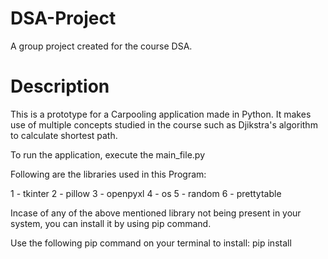 # DSA-Project

A group project created for the course DSA.

# Description

This is a prototype for a Carpooling application made in Python. It makes use of multiple concepts studied in the course such as Djikstra's algorithm to calculate shortest path.

To run the application, execute the main_file.py

Following are the libraries used in this Program:

1 - tkinter
2 - pillow
3 - openpyxl
4 - os
5 - random
6 - prettytable


Incase of any of the above mentioned library not being present in your system, you can install it by using pip command.

Use the following pip command on your terminal to install:
pip install <library name>
